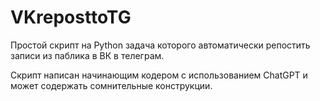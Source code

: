 # VKreposttoTG

Простой скрипт на Python задача которого автоматически репостить записи из паблика в ВК в телеграм. 

Скрипт написан начинающим кодером с использованием ChatGPT и может содержать сомнительные конструкции.
